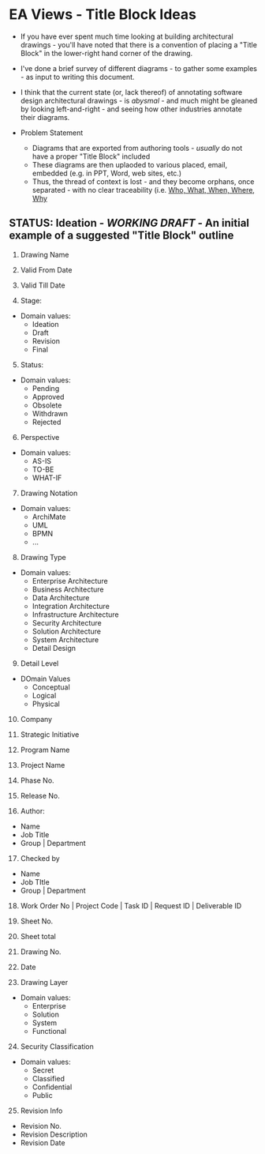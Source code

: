 
# EA Views - Title Block Ideas

- If you have ever spent much time looking at building architectural drawings - you'll have noted that there is a convention of placing a "Title Block" in the lower-right hand corner of the drawing. 
- I've done a brief survey of different diagrams - to gather some examples - as input to writing this document. 
- I think that the current state (or, lack thereof) of annotating software design architectural drawings - is *abysmal* - and much might be gleaned by looking left-and-right - and seeing how other industries annotate their diagrams. 
  
- Problem Statement
  + Diagrams that are exported from authoring tools - *usually* do not have a proper "Title Block" included
  + These diagrams are then uplaoded to various placed, email, embedded (e.g. in PPT, Word, web sites, etc.)
  + Thus, the thread of context is lost - and they become orphans, once separated - with no clear traceability (i.e.  [Who, What, When, Where, Why](https://en.wikipedia.org/wiki/Five_Ws)

## STATUS: Ideation - *WORKING DRAFT* - An initial example of a suggested "Title Block" outline
1. Drawing Name

2. Valid From Date
3. Valid Till Date

4. Stage:
- Domain values:
  + Ideation
  + Draft
  + Revision
  + Final

5. Status:
- Domain values:
  + Pending
  + Approved
  + Obsolete
  + Withdrawn
  + Rejected

6. Perspective
- Domain values:
  + AS-IS
  + TO-BE
  + WHAT-IF

7. Drawing Notation
- Domain values:
  + ArchiMate
  + UML
  + BPMN
  + ...

8. Drawing Type
- Domain values:
  + Enterprise Architecture
  + Business Architecture 
  + Data Architecture 
  + Integration Architecture
  + Infrastructure Architecture
  + Security Architecture
  + Solution Architecture
  + System Architecture
  + Detail Design

9. Detail Level
- DOmain Values
  + Conceptual
  + Logical
  + Physical

10. Company

11. Strategic Initiative

12. Program Name

13. Project Name

14. Phase No.

15. Release No.

16.  Author:
- Name
- Job Title
- Group | Department

17. Checked by
- Name
- Job TItle
-  Group | Department

18. Work Order No | Project Code | Task ID | Request ID | Deliverable ID

19. Sheet No.

20. Sheet total

21. Drawing No.

22. Date

23. Drawing Layer
- Domain values:
  + Enterprise 
  + Solution
  + System
  + Functional

24. Security Classification
- Domain values:
  + Secret
  + Classified
  + Confidential
  + Public

25. Revision Info
- Revision No.
- Revision Description
- Revision Date

